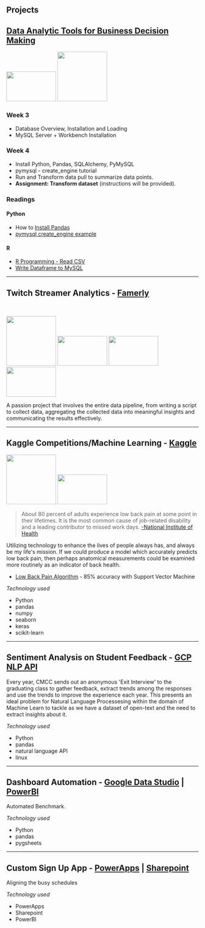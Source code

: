 ## **Projects**

## **[Data Analytic Tools for Business Decision Making](/course.md)**

<img src="https://cdn.worldvectorlogo.com/logos/mysql.svg" width="130" height="78"> <img src="https://www.python.org/static/img/python-logo.png" width="130">

### Week 3
- Database Overview, Installation and Loading 
- MySQL Server + Workbench Installation

### Week 4
- Install Python, Pandas, SQLAlchemy, PyMySQL
- pymysql - create_engine tutorial
- Run and Transform data pull to summarize data points.
- **Assignment: Transform dataset** (instructions will be provided). 

### Readings
#### Python
- How to [Install Pandas](https://pandas.pydata.org/pandas-docs/stable/install.html)
- [pymysql create_engine example](https://docs.sqlalchemy.org/en/13/core/engines.html#mysql)

#### R
- [R Programming - Read CSV](http://rprogramming.net/read-csv-in-r/)
- [Write Dataframe to MySQL](https://rdrr.io/cran/RSQLite/man/dbWriteTable.html)
---

## **Twitch Streamer Analytics** - **[Famerly](https://www.famerly.com/)**

<br>

<img src="https://www.python.org/static/img/python-logo.png" width="130"> <img src="https://upload.wikimedia.org/wikipedia/commons/9/93/Amazon_Web_Services_Logo.svg" width="130" height="78"> <img src="https://www.stickpng.com/assets/images/580b57fcd9996e24bc43c53d.png" width="130" height="78"> <img src="https://cdn.worldvectorlogo.com/logos/mysql.svg" width="130" height="78"> 


A passion project that involves the entire data pipeline, from writing a script to collect data, aggregating the collected data into meaningful insights and communicating the results effectively. 


---

## **Kaggle Competitions/Machine Learning** - **[Kaggle](https://www.Kaggle.com/)**

 <img src="https://miro.medium.com/max/400/1*mc5YIn7jvo5uwuqBOUDw7Q.jpeg" width="130"> <img src="https://matplotlib.org/_static/logo2.svg" width="130" height="78"> 


> About 80 percent of adults experience low back pain at some point in their lifetimes. It is the most common cause of job-related disability and a leading contributor to missed work days. [-National Institute of Health](https://www.ninds.nih.gov/Disorders/Patient-Caregiver-Education/Fact-Sheets/Low-Back-Pain-Fact-Sheet)

Utilizing technology to enhance the lives of people always has, and always be my life's mission. If we could produce a model which accurately predicts low back pain, then perhaps anatomical measurements could be examined more routinely as an indicator of back health.

- [Low Back Pain Algorithm](https://www.kaggle.com/anfro18/lower-back-pain-algorithm) - 85% accuracy with Support Vector Machine

_Technology used_
- Python
- pandas
- numpy
- seaborn
- keras
- scikit-learn

---

## **Sentiment Analysis on Student Feedback** - **[GCP NLP API](https://cloud.google.com/natural-language)**

Every year, CMCC sends out an anonymous 'Exit Interview' to the graduating class to gather feedback, extract trends among the responses and use the trends to improve the experience each year. This presents an ideal problem for Natural Language Processesing within the domain of Machine Learn to tackle as we have a dataset of open-text and the need to extract insights about it. 

_Technology used_
- Python 
- pandas
- natural language API
- linux


---

## **Dashboard Automation** - **[Google Data Studio](https://datastudio.google.com/u/0/navigation/reporting) | [PowerBI](https://powerbi.microsoft.com/en-us/)**

Automated Benchmark. 

_Technology used_
- Python
- pandas
- pygsheets

---

## **Custom Sign Up App** - **[PowerApps](https://powerapps.microsoft.com/en-us/) | [Sharepoint](https://products.office.com/en-us/sharepoint/collaboration)**

Aligning the busy schedules

_Technology used_
- PowerApps
- Sharepoint
- PowerBI

